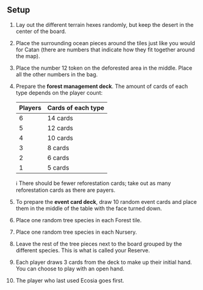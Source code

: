 ## Setup

1. Lay out the different terrain hexes randomly, but keep the desert in the center of the board.
2. Place the surrounding ocean pieces around the tiles just like you would for Catan (there are numbers that indicate how they fit together around the map).
3. Place the number 12 token on the deforested area in the middle. Place all the other numbers in the bag.
4. Prepare the **forest management deck**. The amount of cards of each type depends on the player count:

    | Players | Cards of each type |
    | --------- | ----------|
    | 6 | 14 cards |
    | 5 | 12 cards |
    | 4 | 10 cards |
    | 3 | 8 cards |
    | 2 | 6 cards |
    | 1 | 5 cards |

    ℹ️ There should be fewer reforestation cards; take out as many reforestation cards as there are payers.

5. To prepare the **event card deck**, draw 10 random event cards and place them in the middle of the table with the face turned down.
6. Place one random tree species in each Forest tile.
7. Place one random tree species in each Nursery.
8. Leave the rest of the tree pieces next to the board grouped by the different species. This is what is called your Reserve.
9. Each player draws 3 cards from the deck to make up their initial hand. You can choose to play with an open hand.
10. The player who last used Ecosia goes first.
